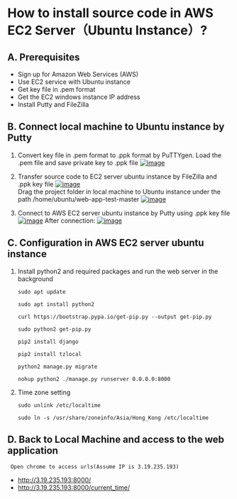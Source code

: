 # How to install source code in AWS EC2 Server（Ubuntu Instance）?

## A. Prerequisites

* Sign up for Amazon Web Services (AWS)
* Use EC2 service with Ubuntu instance
* Get key file in .pem format
* Get the EC2 windows instance IP address
* Install Putty and FileZilla

## B. Connect local machine to Ubuntu instance by Putty
  1. Convert key file in .pem format to .ppk format by PuTTYgen. Load the .pem file and save private key to .ppk file
  <a href="https://ibb.co/HqvSmCJ"><img src="https://i.ibb.co/4pyqB2Q/image.png" alt="image" border="0"></a>
  
  2. Transfer source code to EC2 server ubuntu instance by FileZilla and .ppk key file
  <a href="https://ibb.co/zQQTQR3"><img src="https://i.ibb.co/177t7qC/image.png" alt="image" border="0"></a><br />
  Drag the project folder in local machine to Ubuntu instance under the path /home/ubuntu/web-app-test-master
  <a href="https://ibb.co/QpLFpQH"><img src="https://i.ibb.co/mbkCbTy/image.png" alt="image" border="0"></a>
  
  3. Connect to AWS EC2 server ubuntu instance by Putty using .ppk key file
  <a href="https://ibb.co/CPCGddM"><img src="https://i.ibb.co/qJqQGGW/image.png" alt="image" border="0"></a>
  After connection:
  <a href="https://ibb.co/nrQtfRL"><img src="https://i.ibb.co/Y2fw8bL/image.png" alt="image" border="0"></a>
  	
## C. Configuration in AWS EC2 server ubuntu instance  
  1. Install python2 and required packages and run the web server in the background
      ```
      sudo apt update
      ```
      ```
      sudo apt install python2
      ```      
      ```
      curl https://bootstrap.pypa.io/get-pip.py --output get-pip.py
      ```    
      ```
      sudo python2 get-pip.py
      ```
      ```
      pip2 install django
      ```      
      ```
      pip2 install tzlocal
      ```   
      ```
      python2 manage.py migrate
      ```
      ```
      nohup python2 ./manage.py runserver 0.0.0.0:8000
      ```      

   2. Time zone setting
      ```
      sudo unlink /etc/localtime
      ```   
      ```
      sudo ln -s /usr/share/zoneinfo/Asia/Hong_Kong /etc/localtime
      ``` 
## D. Back to Local Machine and access to the web application
	 Open chrome to access urls(Assume IP is 3.19.235.193)
   * http://3.19.235.193:8000/
   * http://3.19.235.193:8000/current_time/
      
